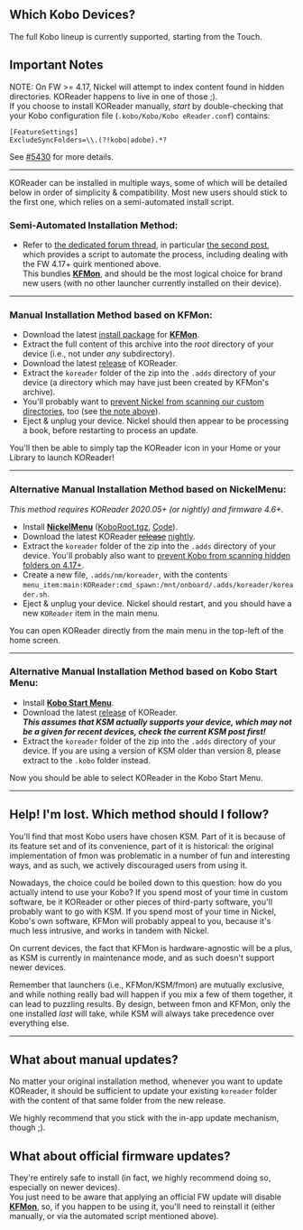 ## Which Kobo Devices? 

The full Kobo lineup is currently supported, starting from the Touch.

## Important Notes
 
NOTE: On FW >= 4.17, Nickel will attempt to index content found in hidden directories. KOReader happens to live in one of those ;).  
If you choose to install KOReader manually, *start* by double-checking that your Kobo configuration file (`.kobo/Kobo/Kobo eReader.conf`) contains:

```
[FeatureSettings]
ExcludeSyncFolders=\\.(?!kobo|adobe).*?
```
See [#5430](https://github.com/koreader/koreader/issues/5430) for more details.

----

KOReader can be installed in multiple ways, some of which will be detailed below in order of simplicity & compatibility.
Most new users should stick to the first one, which relies on a semi-automated install script.

### Semi-Automated Installation Method:

- Refer to [the dedicated forum thread](https://www.mobileread.com/forums/showthread.php?t=314220), in particular [the second post](https://www.mobileread.com/forums/showpost.php?p=3797096&postcount=2), which provides a script to automate the process, including dealing with the FW 4.17+ quirk mentioned above.  
This bundles [**KFMon**](https://github.com/NiLuJe/kfmon), and should be the most logical choice for brand new users (with no other launcher currently installed on their device).

----

### Manual Installation Method based on KFMon:

- Download the latest [install package](http://www.mobileread.com/forums/showthread.php?t=274231) for [**KFMon**](https://github.com/NiLuJe/kfmon).
- Extract the full content of this archive into the *root* directory of your device (i.e., not under *any* subdirectory).
- Download the latest [release](https://github.com/koreader/koreader/releases) of KOReader.
- Extract the `koreader` folder of the zip into the `.adds` directory of your device (a directory which may have just been created by KFMon's archive).
- You'll probably want to [prevent Nickel from scanning our custom directories](https://github.com/NiLuJe/kfmon/blob/812b7dc46eef92772c8a5f756a92a54e1c7f6c37/tools/install.sh#L85-L99), too (see [the note above](https://github.com/koreader/koreader/wiki/Installation-on-Kobo-devices#important-notes)).
- Eject & unplug your device. Nickel should then appear to be processing a book, before restarting to process an update.

You'll then be able to simply tap the KOReader icon in your Home or your Library to launch KOReader!

----

### Alternative Manual Installation Method based on NickelMenu:

*This method requires KOReader 2020.05+ (or nightly) and firmware 4.6+.*

- Install [**NickelMenu**](https://www.mobileread.com/forums/showthread.php?t=329525) ([KoboRoot.tgz](https://github.com/geek1011/NickelMenu/releases/latest/download/KoboRoot.tgz), [Code](https://github.com/geek1011/NickelMenu)).
- Download the latest KOReader ~~[release](https://github.com/koreader/koreader/releases)~~ [nightly](http://build.koreader.rocks/download/nightly/).
- Extract the `koreader` folder of the zip into the `.adds` directory of your device. You'll probably also want to [prevent Kobo from scanning hidden folders on 4.17+](#important-notes).
- Create a new file, `.adds/nm/koreader`, with the contents `menu_item:main:KOReader:cmd_spawn:/mnt/onboard/.adds/koreader/koreader.sh`.
- Eject & unplug your device. Nickel should restart, and you should have a new `KOReader` item in the main menu.

You can open KOReader directly from the main menu in the top-left of the home screen.

----

### Alternative Manual Installation Method based on Kobo Start Menu:
- Install [**Kobo Start Menu**](https://www.mobileread.com/forums/showthread.php?t=293804).
- Download the latest [release](https://github.com/koreader/koreader/releases) of KOReader.  
***This assumes that KSM actually supports your device, which may not be a given for recent devices, check the current KSM post first!***
- Extract the `koreader` folder of the zip into the `.adds` directory of your device. If you are using a version of KSM older than version 8, please extract to the `.kobo` folder instead.

Now you should be able to select KOReader in the Kobo Start Menu.

----

## Help! I'm lost. Which method should I follow?

You'll find that most Kobo users have chosen KSM. Part of it is because of its feature set and of its convenience, part of it is historical: the original implementation of fmon was problematic in a number of fun and interesting ways, and as such, we actively discouraged users from using it.

Nowadays, the choice could be boiled down to this question: how do you actually intend to use your Kobo?
If you spend most of your time in custom software, be it KOReader or other pieces of third-party software, you'll probably want to go with KSM.
If you spend most of your time in Nickel, Kobo's own software, KFMon will probably appeal to you, because it's much less intrusive, and works in tandem with Nickel.

On current devices, the fact that KFMon is hardware-agnostic will be a plus, as KSM is currently in maintenance mode, and as such doesn't support newer devices.

Remember that launchers (i.e., KFMon/KSM/fmon) are mutually exclusive, and while nothing really bad will happen if you mix a few of them together, it can lead to puzzling results. By design, between fmon and KFMon, only the one installed *last* will take, while KSM will always take precedence over everything else.

----

## What about manual updates?

No matter your original installation method, whenever you want to update KOReader, it should be sufficient to update your existing `koreader` folder with the content of that same folder from the new release.

We highly recommend that you stick with the in-app update mechanism, though ;).

## What about official firmware updates?

They're entirely safe to install (in fact, we highly recommend doing so, especially on newer devices).  
You just need to be aware that applying an official FW update will disable [**KFMon**](https://github.com/NiLuJe/kfmon), so, if you happen to be using it, you'll need to reinstall it (either manually, or via the automated script mentioned above).
